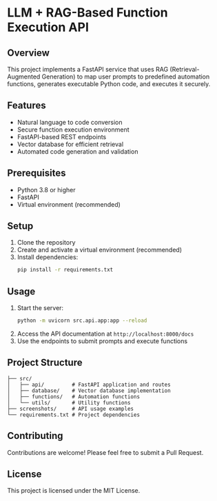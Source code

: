 # LLM + RAG-Based Function Execution API

## Overview
This project implements a FastAPI service that uses RAG (Retrieval-Augmented Generation) to map user prompts to predefined automation functions, generates executable Python code, and executes it securely.

## Features
- Natural language to code conversion
- Secure function execution environment
- FastAPI-based REST endpoints
- Vector database for efficient retrieval
- Automated code generation and validation

## Prerequisites
- Python 3.8 or higher
- FastAPI
- Virtual environment (recommended)

## Setup
1. Clone the repository
2. Create and activate a virtual environment (recommended)
3. Install dependencies:
   ```bash
   pip install -r requirements.txt
   ```

## Usage
1. Start the server:
   ```bash
   python -m uvicorn src.api.app:app --reload
   ```
2. Access the API documentation at `http://localhost:8000/docs`
3. Use the endpoints to submit prompts and execute functions

## Project Structure
```
├── src/
│   ├── api/         # FastAPI application and routes
│   ├── database/    # Vector database implementation
│   ├── functions/   # Automation functions
│   └── utils/       # Utility functions
├── screenshots/     # API usage examples
└── requirements.txt # Project dependencies
```

## Contributing
Contributions are welcome! Please feel free to submit a Pull Request.

## License
This project is licensed under the MIT License.